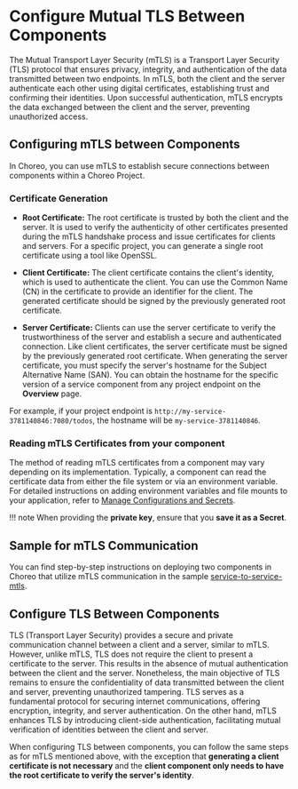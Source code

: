 # Configure Mutual TLS Between Components

The Mutual Transport Layer Security (mTLS) is a Transport Layer Security (TLS) protocol that ensures privacy, integrity, and authentication of the data transmitted between two endpoints. In mTLS, both the client and the server authenticate each other using digital certificates, establishing trust and confirming their identities. Upon successful authentication, mTLS encrypts the data exchanged between the client and the server, preventing unauthorized access.

## Configuring mTLS between Components

In Choreo, you can use mTLS to establish secure connections between components within a Choreo Project.

### Certificate Generation

- **Root Certificate:** The root certificate is trusted by both the client and the server. It is used to verify the authenticity of other certificates presented during the mTLS handshake process and issue certificates for clients and servers. For a specific project, you can generate a single root certificate using a tool like OpenSSL.

- **Client Certificate:** The client certificate contains the client's identity, which is used to authenticate the client. You can use the Common Name (CN) in the certificate to provide an identifier for the client. The generated certificate should be signed by the previously generated root certificate.

- **Server Certificate:** Clients can use the server certificate to verify the trustworthiness of the server and establish a secure and authenticated connection. Like client certificates, the server certificate must be signed by the previously generated root certificate. When generating the server certificate, you must specify the server's hostname for the Subject Alternative Name (SAN). You can obtain the hostname for the specific version of a service component from any project endpoint on the **Overview** page.

For example, if your project endpoint is `http://my-service-3781140846:7080/todos`, the hostname will be `my-service-3781140846`.

### Reading mTLS Certificates from your component

The method of reading mTLS certificates from a component may vary depending on its implementation. Typically, a component can read the certificate data from either the file system or via an environment variable. For detailed instructions on adding environment variables and file mounts to your application, refer to [Manage Configurations and Secrets](../devops-and-ci-cd/manage-configurations-and-secrets.md).

!!! note
    When providing the **private key**, ensure that you **save it as a Secret**.

## Sample for mTLS Communication

You can find step-by-step instructions on deploying two components in Choreo that utilize mTLS communication in the sample [service-to-service-mtls](https://github.com/wso2/choreo-sample-apps/tree/main/go/service-to-service-mtls).

## Configure TLS Between Components

TLS (Transport Layer Security) provides a secure and private communication channel between a client and a server, similar to mTLS. However, unlike mTLS, TLS does not require the client to present a certificate to the server. This results in the absence of mutual authentication between the client and the server. Nonetheless, the main objective of TLS remains to ensure the confidentiality of data transmitted between the client and server, preventing unauthorized tampering. TLS serves as a fundamental protocol for securing internet communications, offering encryption, integrity, and server authentication. On the other hand, mTLS enhances TLS by introducing client-side authentication, facilitating mutual verification of identities between the client and server.

When configuring TLS between components, you can follow the same steps as for mTLS mentioned above, with the exception that **generating a client certificate is not necessary** and the **client component only needs to have the root certificate to verify the server's identity**.
